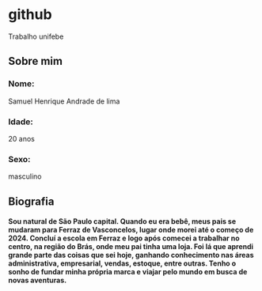 # github
Trabalho unifebe

<h2>Sobre mim</h2>

<h3>Nome:</h3> <p>Samuel Henrique Andrade de lima</p>
  
<h3>Idade:</h3><p>20 anos</p>
  
<h3>Sexo:</h3><p>masculino</p>
  


<h2>Biografia</h2>

<h4>Sou natural de São Paulo capital. Quando eu era bebê, meus pais se mudaram para Ferraz de Vasconcelos, lugar onde morei até o começo de 2024. Concluí a escola em Ferraz e logo após comecei a trabalhar no centro, na região do Brás, onde meu pai tinha uma loja. Foi lá que aprendi grande parte das coisas que sei hoje, ganhando conhecimento nas áreas administrativa, empresarial, vendas, estoque, entre outras. Tenho o sonho de fundar minha própria marca e viajar pelo mundo em busca de novas aventuras.</h4>

